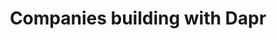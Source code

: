 ---
title: "Companies building with Dapr"
#subtitle: ""
# meta description
description: "This is meta description"
draft: false

adopters:
  - logo : "images/alibaba.png"
    icon: "ti-quote-right"
    summary : "See how at Alibaba Cloud, Dapr is used to solve challenges of multi-language systems, integration with legacy systems, and cloud-to-cloud migration."
    quote : "At Alibaba Cloud, we believe Dapr will lead the evolution of microservices. By adopting Dapr, our customers now enjoy increased velocity for building portable and robust distributed systems."
    person : "-- Xiang Li, Senior Staff Engineer, Alibaba Cloud"        
    cta : 
      enable : true
      label : "Read the story"
      link : "https://blog.dapr.io/posts/2021/03/19/how-alibaba-is-using-dapr/"

  - logo : "images/bosch.png"
    icon: "ti-quote-right"
    summary : "Bosch's Residential IoT Services GmbH (RIoT) uses Dapr actors and Java SDK to build a large scale smart home IoT solution."
    quote : "We used the Dapr SDK to publish events, which gave us the time to focus on what we wanted to communicate, instead of, ‘How do I get this communication implemented?’ We could focus on the real things that matter."
    person : "-- Jasper Mang, Lead Developer, RIoT"        
    cta : 
      enable : true
      label : "Read the story"
      link : "https://customers.microsoft.com/en-us/story/1435725395247777374-bosch-builds-smart-homes-using-dapr-azure"

  - logo : "images/zeiss.png"
    icon: "ti-quote-right"
    summary : "ZEISS uses Dapr's actor framework to manage the life-cycle of orders in a global scale production system running on Microsoft Azure."
    quote : "Dapr really simplifies the case of distributed application architectures. With Dapr, any developer can do it."
    person : "-- Kai Walter, Lead Architect, ZEISS"
    cta :
      enable : true
      label : "Read the story"
      link : "https://customers.microsoft.com/en-us/story/1336089737047375040-zeiss-accelerates-cloud-first-development-on-azure-and-streamlines-order-processing"
      
  - logo : "images/ignition-group.png"
    icon: "ti-quote-right"
    summary : "See how Ignition Group sped up the development of an order processing and payment system with Dapr."
    quote : "Using Dapr with Azure makes it very easy to bolt in new pieces of infrastructure without changing anything else. It changed our business."
    person : "-- Russell Stather, Chief Digital Transformation Officer, Ignition Group"
    cta :
      enable : true
      label : "Read the story"
      link : "https://customers.microsoft.com/en-us/story/1335733425802443016-ignition-group-speeds-development-and-payment-processing-using-dapr-and-azure"

  - logo : "images/legentic.png"
    icon: "ti-quote-right"
    summary : "Legentic leverages Dapr in it's solution with Python and FastAPI running on AWS."
    quote : "The fact that we could focus on the core logic and let Dapr deal with the underlying messaging systems allowed us to iterate much faster than we expected."
    person : "-- Trond Hindenes, Cloud Architect, Legentic"
    cta :
      enable : true
      label : "Watch the video"
      link : "https://www.youtube.com/watch?v=Mn0vjMMktGA"

  - logo : "images/autonavi.png"
    icon: "ti-quote-right"
    summary : "See how AutoNavi built a new serverless solution for car navigation with Dapr running on Alibaba Cloud."
    quote : "Dapr is really a perfect solution for invoking backend services in our multi-language serverless runtime."
    person : "-- Xuexiang Deng, Staff Engineer, AutoNavi"
    cta :
      enable : true
      label : "Read the story"
      link : "https://blog.dapr.io/posts/2021/09/02/how-dapr-helped-autonavi-build-a-new-serverless-solution/"

  - logo : "images/roadwork.png"
    icon: "ti-quote-right"
    summary : "Roadwork uses Dapr with KEDA to build a portabnle, cloud-agnostic, web automation solution."
    quote : "Without Dapr, we would need multiple weeks to integrate the different services together as well as create our own scaling infrastructure and service discovery tooling."
    person : "-- Xavier Geerinck, Founder, Roadwork"
    cta :
      enable : true
      label : "Read the story"
      link : "https://blog.dapr.io/posts/2021/02/09/running-dapr-in-production-at-roadwork/"

  - logo : "images/man-group.png"
    icon: "ti-quote-right"
    summary: "Man Group used Dapr to modernize its trading platform which runs on VMs deployed on-prem."
    quote : "With Dapr we can introduce platform-wide capabilities across a broad spectrum of technologies and deployment models with minimal effort, allowing us to more effectively evolve our core trading system."
    person : "-- Simon Jones, Head of Platform Engineering, Man Group"
    cta :
      enable : true
      label : "Watch the video"
      link : "https://www.youtube.com/watch?v=hEKlsyRFtzI"

panel:
  enable : true
  title : "Watch this DaprCon panel and learn from Dapr adopters"
  video : "https://www.youtube.com/embed/Jyug0wnfsug"

cta:
  enable : true
  title : "Ready to get started?"
  image : "images/app.png"
  content : "Get Dapr on your local machine and get started in minutes"
  button:
    enable : true
    label : "Start now"
    link : "https://docs.dapr.io/getting-started/"



---